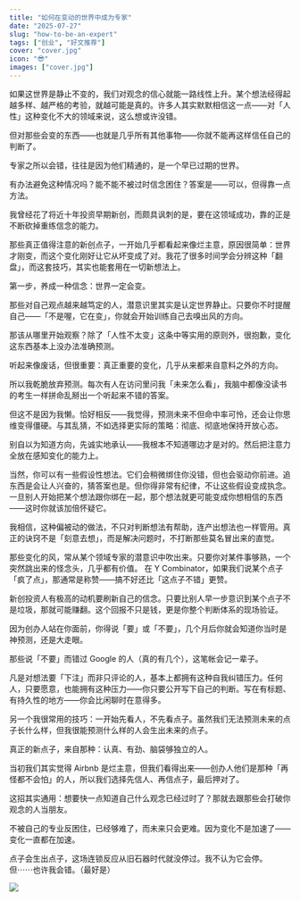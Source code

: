 ```yaml
---
title: "如何在变动的世界中成为专家"
date: "2025-07-27"
slug: "how-to-be-an-expert"
tags: ["创业", "好文推荐"]
cover: "cover.jpg"
icon: "😎"
images: ["cover.jpg"]
---
```

如果这世界是静止不变的，我们对观念的信心就能一路线性上升。某个想法经得起越多样、越严格的考验，就越可能是真的。许多人其实默默相信这一点——对「人性」这种变化不大的领域来说，这么想或许没错。



但对那些会变的东西——也就是几乎所有其他事物——你就不能再这样信任自己的判断了。



专家之所以会错，往往是因为他们精通的，是一个早已过期的世界。



有办法避免这种情况吗？能不能不被过时信念困住？答案是——可以，但得靠一点方法。



我曾经花了将近十年投资早期新创，而颇具讽刺的是，要在这领域成功，靠的正是不断砍掉重练信念的能力。



那些真正值得注意的新创点子，一开始几乎都看起来像烂主意，原因很简单：世界才刚变，而这个变化刚好让它从坏变成了对。我花了很多时间学会分辨这种「翻盘」，而这套技巧，其实也能套用在一切新想法上。



第一步，养成一种信念：世界一定会变。



那些对自己观点越来越笃定的人，潜意识里其实是认定世界静止。只要你不时提醒自己——「不是喔，它在变」，你就会开始训练自己去嗅出风的方向。



那该从哪里开始观察？除了「人性不太变」这条中等实用的原则外，很抱歉，变化这东西基本上没办法准确预测。



听起来像废话，但很重要：真正重要的变化，几乎从来都来自意料之外的方向。



所以我乾脆放弃预测。每次有人在访问里问我「未来怎么看」，我脑中都像没读书的考生一样拼命乱掰出一个听起来不错的答案。



但这不是因为我懒。恰好相反——我觉得，预测未来不但命中率可怜，还会让你思维变得僵硬。与其乱猜，不如选择更实际的策略：彻底、彻底地保持开放心态。



别自以为知道方向，先诚实地承认——我根本不知道哪边才是对的。然后把注意力全放在感知变化的能力上。



当然，你可以有一些假设性想法。它们会稍微绑住你没错，但也会驱动你前进。追东西是会让人兴奋的，猜答案也是。但你得非常有纪律，不让这些假设变成执念。
一旦别人开始把某个想法跟你绑在一起，那个想法就更可能变成你想相信的东西——这时你就该加倍怀疑它。



我相信，这种偏被动的做法，不只对判断想法有帮助，连产出想法也一样管用。真正的诀窍不是「刻意去想」，而是解决问题时，不打断那些莫名冒出来的直觉。



那些变化的风，常从某个领域专家的潜意识中吹出来。只要你对某件事够熟，一个突然跳出来的怪念头，几乎都有价值。
在 Y Combinator，如果我们说某个点子「疯了点」，那通常是称赞——搞不好还比「这点子不错」更赞。



新创投资人有极高的动机要刷新自己的信念。只要比别人早一步意识到某个点子不是垃圾，那就可能赚翻。这个回报不只是钱，更是你整个判断体系的现场验证。



因为创办人站在你面前，你得说「要」或「不要」，几个月后你就会知道你当时是神预测，还是大走眼。



那些说「不要」而错过 Google 的人（真的有几个），这笔帐会记一辈子。



凡是对想法要「下注」而非只评论的人，基本上都拥有这种自我纠错压力。任何人，只要愿意，也能拥有这种压力——你只要公开写下自己的判断。写在有标题、有持久性的地方——你会比闲聊时在意得多。



另一个我很常用的技巧：一开始先看人，不先看点子。虽然我们无法预测未来的点子长什么样，但我很能预测什么样的人会生出未来的点子。



真正的新点子，来自那种：认真、有劲、脑袋够独立的人。



当初我们其实觉得 Airbnb 是烂主意，但我们看得出来——创办人他们是那种「再怪都不会怕」的人，所以我们选择先信人、再信点子，最后押对了。



这招其实通用：想要快一点知道自己什么观念已经过时了？那就去跟那些会打破你观念的人当朋友。



不被自己的专业反困住，已经够难了，而未来只会更难。因为变化不是加速了——变化一直都在加速。



点子会生出点子，这场连锁反应从旧石器时代就没停过。我不认为它会停。
但⋯⋯也许我会错。（最好是）




![](https://prod-files-secure.s3.us-west-2.amazonaws.com/112d0858-5090-4d34-a606-b75eb8d65fd2/46476355-9cf3-4e99-9b7a-3531bc426380/1000202064.png?X-Amz-Algorithm=AWS4-HMAC-SHA256&X-Amz-Content-Sha256=UNSIGNED-PAYLOAD&X-Amz-Credential=ASIAZI2LB46677JM4TQR%2F20250917%2Fus-west-2%2Fs3%2Faws4_request&X-Amz-Date=20250917T072845Z&X-Amz-Expires=3600&X-Amz-Security-Token=IQoJb3JpZ2luX2VjECYaCXVzLXdlc3QtMiJIMEYCIQCYv2OziQwmAvbGLEUWnHQhf0yZGI2SUPBTiDZkwMIyywIhAKKyHFgLXO2Rm47BQjoEjF5d49Ih6SsRb2p0aVkh5hWwKogECJ%2F%2F%2F%2F%2F%2F%2F%2F%2F%2F%2FwEQABoMNjM3NDIzMTgzODA1IgyHEk5A6XJcoZTUY4Mq3APoQX8Ey1uhW95uInLmTGxAc8zVZcr%2BkhrITqjV98b5aRXh5jXuEmL8SF1mFlI1%2BXEX01hd2huUhFhYW9O17AbduMxA36JkkoV3RLm%2BZdXgGM9CO15Ax2SsqZvIq3lGELGae0Q%2BnGRNUIlxytpOjcamDOqwG6GuP3zfySpjUQeuxdcp42%2BzQrk5Mi3ix8oYEwS0H6SXw92V0D7ftGXJzbc0V3YaSx%2B5lV2XvzYCMempGVMw8zmY7kr%2Bu%2B0c1dlIGAEDWiAfAYfKrSrSuLZ791cns%2FFSjyUJk9BItbZQOgwGec7SlCsBDNXrD0rU770gUxRejfgmYUifeRmY%2BNR4bBqBIkAIPm%2B%2B24o8bfUGc4y3AbcdNBiSVNK64yYE37gZ%2B5JugXCZJ0KSx7W%2Bqu6S1Q%2ByUAuHGjUtwRib5B5EYFwm18eSTFXxBByRjQjYAHliO005Ct1C2w3lXRodD9Ch3UE50mIUv8d2nk%2Bb8QtuhjL7K315mr3apvsFDyaiQ3JuBRszFQt6%2FPxif138xdNGQFChdCjtaM%2F2IHOHCsWqsPIVCuJw3%2BMYTmFzLpoP488HKZfUSkz6oiP2mbGwWWBDL2PW%2BGAtADinxjqUFKSfEkqX1FIRJ7ER%2FG%2FZEY1jcTCeo6nGBjqkARLjZ78N0FUaYLsR6qaIer9pgTzB%2FvtgmyY7cgOpVXMocY6Ut9shdY74Vcr2wxlIgNyEq1fViVISozLdRL%2BNTwPubL20ba0LqyoChMRD8qe6JeueqTweC6zH%2FvDltSzn0e%2FgCPMK2ZA35Ke%2BacC6zRQ8OomqFWADcoFdB24patcQEPgd8oJ2i6ORUDsjZUDDwd%2BFA2b6ybaZC4Lo7WeF%2FWfvCTcZ&X-Amz-Signature=b56c2443d849c7ed761511f03972be883a4ee82187bfa5be7faebc945d2f6b13&X-Amz-SignedHeaders=host&x-amz-checksum-mode=ENABLED&x-id=GetObject)

